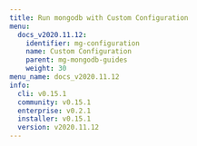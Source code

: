 ```yaml
---
title: Run mongodb with Custom Configuration
menu:
  docs_v2020.11.12:
    identifier: mg-configuration
    name: Custom Configuration
    parent: mg-mongodb-guides
    weight: 30
menu_name: docs_v2020.11.12
info:
  cli: v0.15.1
  community: v0.15.1
  enterprise: v0.2.1
  installer: v0.15.1
  version: v2020.11.12
---
```


